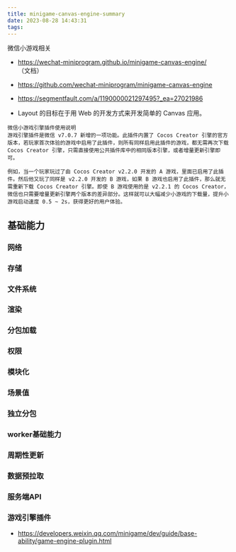 ```yaml
---
title: minigame-canvas-engine-summary
date: 2023-08-28 14:43:31
tags:
---
```

微信小游戏相关

- https://wechat-miniprogram.github.io/minigame-canvas-engine/ （文档）
- https://github.com/wechat-miniprogram/minigame-canvas-engine
- https://segmentfault.com/a/1190000021297495?_ea=27021986


- Layout 的目标在于用 Web 的开发方式来开发简单的 Canvas 应用。



```
微信小游戏引擎插件使用说明
游戏引擎插件是微信 v7.0.7 新增的一项功能。此插件内置了 Cocos Creator 引擎的官方版本，若玩家首次体验的游戏中启用了此插件，则所有同样启用此插件的游戏，都无需再次下载 Cocos Creator 引擎，只需直接使用公共插件库中的相同版本引擎，或者增量更新引擎即可。

例如，当一个玩家玩过了由 Cocos Creator v2.2.0 开发的 A 游戏，里面已启用了此插件。然后他又玩了同样是 v2.2.0 开发的 B 游戏，如果 B 游戏也启用了此插件，那么就无需重新下载 Cocos Creator 引擎。即使 B 游戏使用的是 v2.2.1 的 Cocos Creator，微信也只需要增量更新引擎两个版本的差异部分。这样就可以大幅减少小游戏的下载量，提升小游戏启动速度 0.5 ~ 2s，获得更好的用户体验。
```

## 基础能力
### 网络

### 存储

### 文件系统

### 渲染

### 分包加载

### 权限


### 模块化


### 场景值


### 独立分包


### worker基础能力


### 周期性更新

### 数据预拉取

### 服务端API


### 游戏引擎插件
- https://developers.weixin.qq.com/minigame/dev/guide/base-ability/game-engine-plugin.html